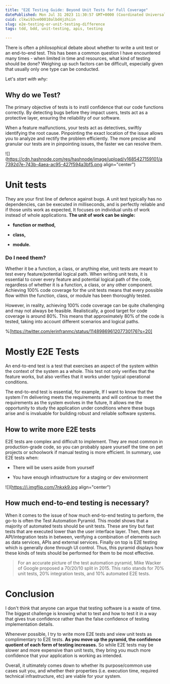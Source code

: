 ```yaml
---
title: "E2E Testing Guide: Beyond Unit Tests for Full Coverage"
datePublished: Mon Jul 31 2023 11:30:57 GMT+0000 (Coordinated Universal Time)
cuid: clkwi93ve00010albd4jzhiin
slug: e2e-testing-or-unit-testing-difference
tags: tdd, bdd, unit-testing, apis, testing

---
```


There is often a philosophical debate about whether to write a unit test or an end-to-end test. This has been a common question I have encountered many times - when limited in time and resources, what kind of testing should be done? Weighing up such factors can be difficult, especially given that usually only one type can be conducted.

Let's *start with why:*

## **Why do we Test?**

The primary objective of tests is to instil confidence that our code functions correctly. By detecting bugs before they impact users, tests act as a protective layer, ensuring the reliability of our software.

When a feature malfunctions, your tests act as detectives, swiftly identifying the root cause. Pinpointing the exact location of the issue allows you to analyze and rectify the problem efficiently. The more precise and granular our tests are in pinpointing issues, the faster we can resolve them.

![](https://cdn.hashnode.com/res/hashnode/image/upload/v1685427159101/a7392d7e-743b-4aea-ac95-427f594a3bf5.png align="center")

# Unit tests

They are your first line of defence against bugs. A unit test typically has no dependencies, can be executed in milliseconds, and is perfectly reliable and if those units work as expected, It focuses on individual units of work instead of whole applications. **The unit of work can be single:**

* **function or method,**
    
* **class,**
    
* **module.**
    

### **Do I need them?**

Whether it be a function, a class, or anything else, unit tests are meant to test every feature/potential logical path. When writing unit tests, it is essential to cover every feature and potential logical path of the code, regardless of whether it is a function, a class, or any other component. Achieving 100% code coverage for the unit tests means that every possible flow within the function, class, or module has been thoroughly tested.

However, in reality, achieving 100% code coverage can be quite challenging and may not always be feasible. Realistically, a good target for code coverage is around 80%. This means that approximately 80% of the code is tested, taking into account different scenarios and logical paths.

%[https://twitter.com/erinfranmc/status/1148986961207730176?s=20] 

# **Mostly E2E Tests**

An end-to-end test is a test that exercises an aspect of the system within the context of the system as a whole. This test not only verifies that the feature works, but also verifies that it works under typical operational conditions.

The end-to-end test is essential, for example, If I want to know that the system I'm delivering meets the requirements and will continue to meet the requirements as the system evolves in the future, It allows me the opportunity to study the application under conditions where these bugs arise and is invaluable for building robust and reliable software systems.

## **How to write more E2E tests**

E2E tests are complex and difficult to implement. They are most common in production-grade code, so you can probably spare yourself the time on pet projects or schoolwork if manual testing is more efficient. In summary, use E2E tests when:

* There will be users aside from yourself
    
* You have enough infrastructure for a staging or dev environment
    

![](https://i.imgflip.com/7nkxk9.jpg align="center")

## How much end-to-end testing is necessary?

When it comes to the issue of how much end-to-end testing to perform, the go-to is often the Test Automation Pyramid. This model shows that a majority of automated tests should be unit tests. These are tiny but fast tests that are executed lower than the user interface layer. Then, there are API/integration tests in between, verifying a combination of elements such as data services, APIs and external services. Finally on top is E2E testing which is generally done through UI control. Thus, this pyramid displays how these kinds of tests should be performed for them to be most effective.

> For an accurate picture of the test automation pyramid, Mike Wacker of Google proposed a 70/20/10 split in 2015. This ratio stands for 70% unit tests, 20% integration tests, and 10% automated E2E tests.

# Conclusion

I don't think that anyone can argue that testing software is a waste of time. The biggest challenge is knowing what to test and how to test it in a way that gives true confidence rather than the false confidence of testing implementation details.

Whenever possible, I try to write more E2E tests and view unit tests as complimentary to E2E tests. **As you move up the pyramid, the confidence quotient of each form of testing increases.** So while E2E tests may be slower and more expensive than unit tests, they bring you much more confidence that your application is working as intended.

Overall, it ultimately comes down to whether its purpose/common use cases suit you, and whether their properties (i.e. execution time, required technical infrastructure, etc) are viable for your system.